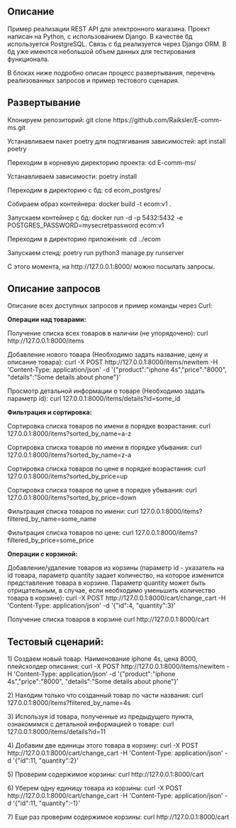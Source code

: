 <h2>Описание</h2>
<p>Пример реализации REST API для электронного магазина. Проект написан на Python, с использованием Django. В качестве бд используется PostgreSQL. Связь с бд реализуется через Django ORM. В бд уже имеются небольшой объем данных для тестирования функционала.</p>
<p>В блоках ниже подробно описан процесс развертывания, перечень реализованных запросов и пример тестового сценария.</p>

<h2>Развертывание</h2>
<p>Клонируем репозиторий: git clone https://github.com/Raiksler/E-comm-ms.git</p>
<p>Устанавливаем пакет poetry для подтягивания зависимостей: apt install poetry</p>
<p>Переходим в корневую директорию проекта: cd E-comm-ms/</p>
<p>Устанавливаем зависимости: poetry install</p>

<p>Переходим в директорию с бд: cd ecom_postgres/</p>
<p>Собираем образ контейнера: docker build -t ecom:v1 .</p>
<p>Запускаем контейнер с бд: docker run -d -p 5432:5432 -e POSTGRES_PASSWORD=mysecretpassword ecom:v1</p>

<p>Переходим в директорию приложения: cd ../ecom</p>
<p>Запускаем стенд: poetry run python3 manage.py runserver</p>

<p>С этого момента, на http://127.0.0.1:8000/ можно посылать запросы.</p>

<h2>Описание запросов</h2>
<p>Описание всех доступных запросов и пример команды через Curl:</p>

<p><b>Операции над товарами:</b></p>
<p>Получение списка всех товаров в наличии (не упорядочено): curl http://127.0.0.1:8000/items</p>
<p>Добавление нового товара (Необходимо задать название, цену и описание товара): curl -X POST http://127.0.0.1:8000/items/newitem -H 'Content-Type: application/json' -d '{"product":"iphone 4s","price":"8000", "details":"Some details about phone"}'</p>
<p>Просмотр детальной информации о товаре (Необходимо задать параметр id): curl 127.0.0.1:8000/items/details?id=some_id</p>
<p><b>Фильтрация и сортировка:</b></p>
<p>Сортировка списка товаров по имени в порядке возрастания: curl 127.0.0.1:8000/items?sorted_by_name=a-z</p>
<p>Сортировка списка товаров по имени в порядке убывания: curl 127.0.0.1:8000/items?sorted_by_name=z-a</p>
<p>Сортировка списка товаров по цене в порядке возрастания: curl 127.0.0.1:8000/items?sorted_by_price=up</p>
<p>Сортировка списка товаров по цене в порядке убывания: curl 127.0.0.1:8000/items?sorted_by_price=down</p>
<p>Фильтрация списка товаров по имени: curl 127.0.0.1:8000/items?filtered_by_name=some_name</p>
<p>Фильтрация списка товаров по цене: curl 127.0.0.1:8000/items?filtered_by_price=some_price</p>
<p><b>Операции с корзиной:</b></p>
<p>Добавление/удаление товаров из корзины (параметр id - указатель на id товара, параметр quantity задает количество, на которое изменится представление товара в корзине. Параметр quantity может быть отрицательным, в случае, если необходимо уменьшить количество товара в корзине): curl -X POST http://127.0.0.1:8000/cart/change_cart -H 'Content-Type: application/json' -d '{"id":4, "quantity":3}'</p>
<p>Получение списка товаров в корзине curl http://127.0.0.1:8000/cart</p>

<h2>Тестовый сценарий:</h2>
<p>1) Создаем новый товар. Наименование iphone 4s, цена 8000, плейсхолдер описания: curl -X POST http://127.0.0.1:8000/items/newitem -H 'Content-Type: application/json' -d '{"product":"iphone 4s","price":"8000", "details":"Some details about phone"}'</p>
<p>2) Находим только что созданный товар по части названия: curl 127.0.0.1:8000/items?filtered_by_name=4s</p>
<p>3) Используя id товара, полученные из предыдущего пункта, ознакомимся с детальной информацией о товаре: curl 127.0.0.1:8000/items/details?id=11</p>
<p>4) Добавим две единицы этого товара в корзину: 
curl -X POST http://127.0.0.1:8000/cart/change_cart -H 'Content-Type: application/json' -d '{"id":11, "quantity":2}'</p>
<p>5) Проверим содержимое корзины: curl http://127.0.0.1:8000/cart</p>
<p>6) Уберем одну единицу товара из корзины: curl -X POST http://127.0.0.1:8000/cart/change_cart -H 'Content-Type: application/json' -d '{"id":11, "quantity":-1}'</p>
<p>7) Еще раз проверим содержимое корзины: curl http://127.0.0.1:8000/cart</p>
